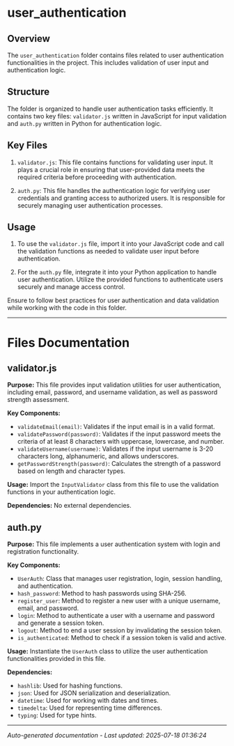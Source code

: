 # user_authentication

## Overview
The `user_authentication` folder contains files related to user authentication functionalities in the project. This includes validation of user input and authentication logic.

## Structure
The folder is organized to handle user authentication tasks efficiently. It contains two key files: `validator.js` written in JavaScript for input validation and `auth.py` written in Python for authentication logic.

## Key Files
1. `validator.js`: This file contains functions for validating user input. It plays a crucial role in ensuring that user-provided data meets the required criteria before proceeding with authentication.
   
2. `auth.py`: This file handles the authentication logic for verifying user credentials and granting access to authorized users. It is responsible for securely managing user authentication processes.

## Usage
1. To use the `validator.js` file, import it into your JavaScript code and call the validation functions as needed to validate user input before authentication.
   
2. For the `auth.py` file, integrate it into your Python application to handle user authentication. Utilize the provided functions to authenticate users securely and manage access control.

Ensure to follow best practices for user authentication and data validation while working with the code in this folder.

---

# Files Documentation

## validator.js

**Purpose:** This file provides input validation utilities for user authentication, including email, password, and username validation, as well as password strength assessment.

**Key Components:**
- `validateEmail(email)`: Validates if the input email is in a valid format.
- `validatePassword(password)`: Validates if the input password meets the criteria of at least 8 characters with uppercase, lowercase, and number.
- `validateUsername(username)`: Validates if the input username is 3-20 characters long, alphanumeric, and allows underscores.
- `getPasswordStrength(password)`: Calculates the strength of a password based on length and character types.

**Usage:** Import the `InputValidator` class from this file to use the validation functions in your authentication logic.

**Dependencies:** No external dependencies.

## auth.py

**Purpose:** This file implements a user authentication system with login and registration functionality.

**Key Components:**
- `UserAuth`: Class that manages user registration, login, session handling, and authentication.
- `hash_password`: Method to hash passwords using SHA-256.
- `register_user`: Method to register a new user with a unique username, email, and password.
- `login`: Method to authenticate a user with a username and password and generate a session token.
- `logout`: Method to end a user session by invalidating the session token.
- `is_authenticated`: Method to check if a session token is valid and active.

**Usage:** Instantiate the `UserAuth` class to utilize the user authentication functionalities provided in this file.

**Dependencies:**
- `hashlib`: Used for hashing functions.
- `json`: Used for JSON serialization and deserialization.
- `datetime`: Used for working with dates and times.
- `timedelta`: Used for representing time differences.
- `typing`: Used for type hints.

---
*Auto-generated documentation - Last updated: 2025-07-18 01:36:24*
